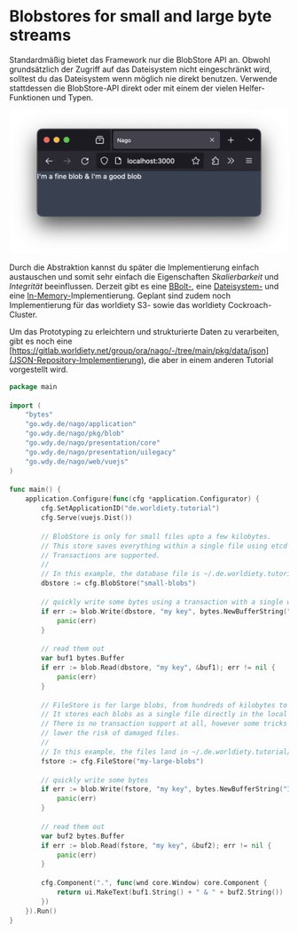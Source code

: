 # Blobstores for small and large byte streams

Standardmäßig bietet das Framework nur die BlobStore API an.
Obwohl grundsätzlich der Zugriff auf das Dateisystem nicht eingeschränkt wird, solltest du das Dateisystem wenn möglich nie direkt benutzen.
Verwende stattdessen die BlobStore-API direkt oder mit einem der vielen Helfer-Funktionen und Typen.

![Screenshot](screenshot.png)

Durch die Abstraktion kannst du später die Implementierung einfach austauschen und somit sehr einfach die Eigenschaften _Skalierbarkeit_ und _Integrität_ beeinflussen.
Derzeit gibt es eine [BBolt-](https://gitlab.worldiety.net/group/ora/nago/-/tree/main/pkg/blob/bolt), eine [Dateisystem-](https://gitlab.worldiety.net/group/ora/nago/-/tree/main/pkg/blob/fs) und eine [In-Memory-](https://gitlab.worldiety.net/group/ora/nago/-/tree/main/pkg/blob/mem)Implementierung.
Geplant sind zudem noch Implementierung für das worldiety S3- sowie das worldiety Cockroach-Cluster.

Um das Prototyping zu erleichtern und strukturierte Daten zu verarbeiten, gibt es noch eine [https://gitlab.worldiety.net/group/ora/nago/-/tree/main/pkg/data/json](JSON-Repository-Implementierung), die aber in einem anderen Tutorial vorgestellt wird.

```go
package main

import (
	"bytes"
	"go.wdy.de/nago/application"
	"go.wdy.de/nago/pkg/blob"
	"go.wdy.de/nago/presentation/core"
	"go.wdy.de/nago/presentation/uilegacy"
	"go.wdy.de/nago/web/vuejs"
)

func main() {
	application.Configure(func(cfg *application.Configurator) {
		cfg.SetApplicationID("de.worldiety.tutorial")
		cfg.Serve(vuejs.Dist())

		// BlobStore is only for small files upto a few kilobytes.
		// This store saves everything within a single file using etcd bbolt fork.
		// Transactions are supported.
		//
		// In this example, the database file is ~/.de.worldiety.tutorial/bbolt/bolt.db
		dbstore := cfg.BlobStore("small-blobs")

		// quickly write some bytes using a transaction with a single write.
		if err := blob.Write(dbstore, "my key", bytes.NewBufferString("I'm a fine blob")); err != nil {
			panic(err)
		}

		// read them out
		var buf1 bytes.Buffer
		if err := blob.Read(dbstore, "my key", &buf1); err != nil {
			panic(err)
		}

		// FileStore is for large blobs, from hundreds of kilobytes to gigabytes.
		// It stores each blobs as a single file directly in the local filesystem.
		// There is no transaction support at all, however some tricks like atomic rename are used to
		// lower the risk of damaged files.
		//
		// In this example, the files land in ~/.de.worldiety.tutorial/files/my-large-blobs
		fstore := cfg.FileStore("my-large-blobs")

		// quickly write some bytes
		if err := blob.Write(fstore, "my key", bytes.NewBufferString("I'm a good blob")); err != nil {
			panic(err)
		}

		// read them out
		var buf2 bytes.Buffer
		if err := blob.Read(fstore, "my key", &buf2); err != nil {
			panic(err)
		}

		cfg.Component(".", func(wnd core.Window) core.Component {
			return ui.MakeText(buf1.String() + " & " + buf2.String())
		})
	}).Run()
}

```